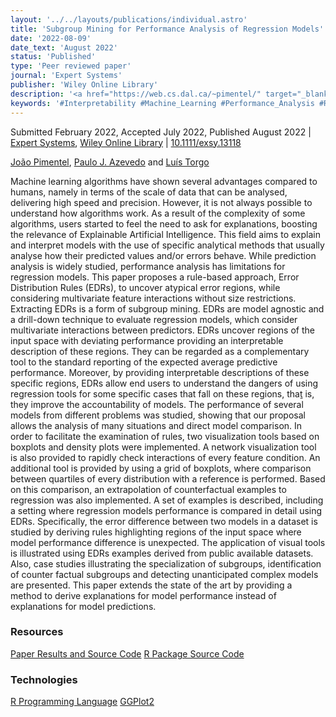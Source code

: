 ```yaml
---
layout: '../../layouts/publications/individual.astro'
title: 'Subgroup Mining for Performance Analysis of Regression Models'
date: '2022-08-09'
date_text: 'August 2022'
status: 'Published'
type: 'Peer reviewed paper'
journal: 'Expert Systems'
publisher: 'Wiley Online Library'
description: '<a href="https://web.cs.dal.ca/~pimentel/" target="_blank">João Pimentel</a>, <a href="https://www.di.uminho.pt/~pja/" target="_blank">Paulo J. Azevedo</a> and <a href="https://web.cs.dal.ca/~ltorgo/" target="_blank">Luís Torgo</a> | Refereed Journal | <a href="https://onlinelibrary.wiley.com/journal/14680394" target="_blank">Expert Systems</a>, <a href="https://onlinelibrary.wiley.com" target="_blank">Wiley Online Library</a>'
keywords: '#Interpretability #Machine_Learning #Performance_Analysis #Regression'
---
```

Submitted February 2022, Accepted July 2022, Published August 2022 | [Expert Systems](https://onlinelibrary.wiley.com/journal/14680394), [Wiley Online Library](https://onlinelibrary.wiley.com) | <i class="ai ai-doi"></i> [10.1111/exsy.13118](https://doi.org/10.1111/exsy.13118)

[João Pimentel](https://web.cs.dal.ca/~pimentel/), [Paulo J. Azevedo](https://www.di.uminho.pt/~pja/) and [Luís Torgo](https://web.cs.dal.ca/~ltorgo/)

Machine learning algorithms have shown several advantages compared to humans, namely in terms of the scale of data that can be analysed, delivering high speed and precision. However, it is not always possible to understand how algorithms work. As a result of the complexity of some algorithms, users started to feel the need to ask for explanations, boosting the relevance of Explainable Artificial Intelligence. This field aims to explain and interpret models with the use of specific analytical methods that usually analyse how their predicted values and/or errors behave. While prediction analysis is widely studied, performance analysis has limitations for regression models. This paper proposes a rule-based approach, Error Distribution Rules (EDRs), to uncover atypical error regions, while considering multivariate feature interactions without size restrictions. Extracting EDRs is a form of subgroup mining. EDRs are model agnostic and a drill-down technique to evaluate regression models, which consider multivariate interactions between predictors. EDRs uncover regions of the input space with deviating performance providing an interpretable description of these regions. They can be regarded as a complementary tool to the standard reporting of the expected average predictive performance. Moreover, by providing interpretable descriptions of these specific regions, EDRs allow end users to understand the dangers of using regression tools for some specific cases that fall on these regions, thaṯ is, they improve the accountability of models. The performance of several models from different problems was studied, showing that our proposal allows the analysis of many situations and direct model comparison. In order to facilitate the examination of rules, two visualization tools based on boxplots and density plots were implemented. A network visualization tool is also provided to rapidly check interactions of every feature condition. An additional tool is provided by using a grid of boxplots, where comparison between quartiles of every distribution with a reference is performed. Based on this comparison, an extrapolation of counterfactual examples to regression was also implemented. A set of examples is described, including a setting where regression models performance is compared in detail using EDRs. Specifically, the error difference between two models in a dataset is studied by deriving rules highlighting regions of the input space where model performance difference is unexpected. The application of visual tools is illustrated using EDRs examples derived from public available datasets. Also, case studies illustrating the specialization of subgroups, identification of counter factual subgroups and detecting unanticipated complex models are presented. This paper extends the state of the art by providing a method to derive explanations for model performance instead of explanations for model predictions.

<h3 class="section__subtitle">Resources</h3>

<span class="mdi mdi-github"/> [Paper Results and Source Code](https://github.com/citoplasme/edr_paper_results/)
<span class="mdi mdi-github"/> [R Package Source Code](https://github.com/citoplasme/edr/)

<h3 class="section__subtitle">Technologies</h3>

<span class="mdi mdi-language-r"/> [R Programming Language](https://www.r-project.org)
<span class="mdi mdi-language-r"/> [GGPlot2](https://ggplot2.tidyverse.org)
